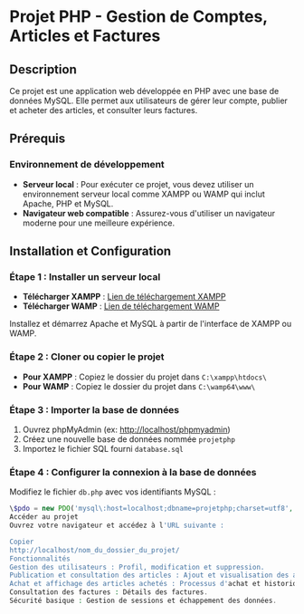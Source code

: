 # Projet PHP - Gestion de Comptes, Articles et Factures

## Description

Ce projet est une application web développée en PHP avec une base de données MySQL. Elle permet aux utilisateurs de gérer leur compte, publier et acheter des articles, et consulter leurs factures.

## Prérequis

### Environnement de développement

- **Serveur local** : Pour exécuter ce projet, vous devez utiliser un environnement serveur local comme XAMPP ou WAMP qui inclut Apache, PHP et MySQL.
- **Navigateur web compatible** : Assurez-vous d'utiliser un navigateur moderne pour une meilleure expérience.

## Installation et Configuration

### Étape 1 : Installer un serveur local

- **Télécharger XAMPP** : [Lien de téléchargement XAMPP](https://www.apachefriends.org/download.html)
- **Télécharger WAMP** : [Lien de téléchargement WAMP](http://www.wampserver.com/)

Installez et démarrez Apache et MySQL à partir de l'interface de XAMPP ou WAMP.

### Étape 2 : Cloner ou copier le projet

- **Pour XAMPP** : Copiez le dossier du projet dans `C:\xampp\htdocs\`
- **Pour WAMP** : Copiez le dossier du projet dans `C:\wamp64\www\`

### Étape 3 : Importer la base de données

1. Ouvrez phpMyAdmin (ex: [http://localhost/phpmyadmin](http://localhost/phpmyadmin))
2. Créez une nouvelle base de données nommée `projetphp`
3. Importez le fichier SQL fourni `database.sql`

### Étape 4 : Configurer la connexion à la base de données

Modifiez le fichier `db.php` avec vos identifiants MySQL :

```php
\$pdo = new PDO('mysql\:host=localhost;dbname=projetphp;charset=utf8', 'root', '');
Accéder au projet
Ouvrez votre navigateur et accédez à l'URL suivante :

Copier
http://localhost/nom_du_dossier_du_projet/
Fonctionnalités
Gestion des utilisateurs : Profil, modification et suppression.
Publication et consultation des articles : Ajout et visualisation des articles.
Achat et affichage des articles achetés : Processus d'achat et historique.
Consultation des factures : Détails des factures.
Sécurité basique : Gestion de sessions et échappement des données.
